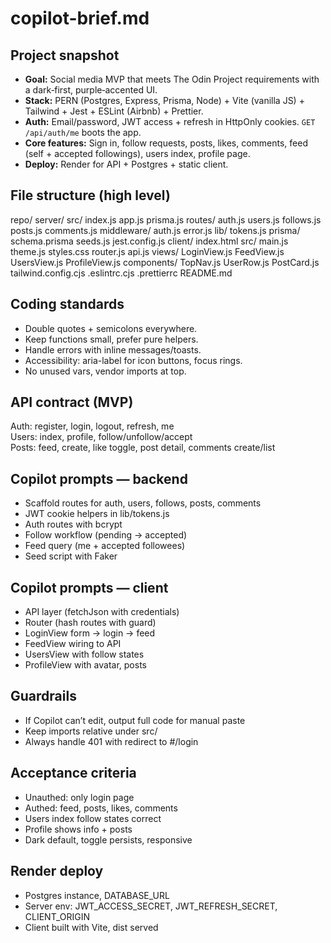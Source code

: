 # copilot-brief.md

## Project snapshot
- **Goal:** Social media MVP that meets The Odin Project requirements with a dark‑first, purple‑accented UI.
- **Stack:** PERN (Postgres, Express, Prisma, Node) + Vite (vanilla JS) + Tailwind + Jest + ESLint (Airbnb) + Prettier.
- **Auth:** Email/password, JWT access + refresh in HttpOnly cookies. `GET /api/auth/me` boots the app.
- **Core features:** Sign in, follow requests, posts, likes, comments, feed (self + accepted followings), users index, profile page.
- **Deploy:** Render for API + Postgres + static client.

## File structure (high level)
repo/
  server/
    src/
      index.js
      app.js
      prisma.js
      routes/
        auth.js
        users.js
        follows.js
        posts.js
        comments.js
      middleware/
        auth.js
        error.js
      lib/
        tokens.js
    prisma/
      schema.prisma
    seeds.js
    jest.config.js
  client/
    index.html
    src/
      main.js
      theme.js
      styles.css
      router.js
      api.js
      views/
        LoginView.js
        FeedView.js
        UsersView.js
        ProfileView.js
      components/
        TopNav.js
        UserRow.js
        PostCard.js
    tailwind.config.cjs
  .eslintrc.cjs
  .prettierrc
  README.md

## Coding standards
- Double quotes + semicolons everywhere.
- Keep functions small, prefer pure helpers.
- Handle errors with inline messages/toasts.
- Accessibility: aria-label for icon buttons, focus rings.
- No unused vars, vendor imports at top.

## API contract (MVP)
Auth: register, login, logout, refresh, me  
Users: index, profile, follow/unfollow/accept  
Posts: feed, create, like toggle, post detail, comments create/list

## Copilot prompts — backend
- Scaffold routes for auth, users, follows, posts, comments
- JWT cookie helpers in lib/tokens.js
- Auth routes with bcrypt
- Follow workflow (pending → accepted)
- Feed query (me + accepted followees)
- Seed script with Faker

## Copilot prompts — client
- API layer (fetchJson with credentials)
- Router (hash routes with guard)
- LoginView form → login → feed
- FeedView wiring to API
- UsersView with follow states
- ProfileView with avatar, posts

## Guardrails
- If Copilot can’t edit, output full code for manual paste
- Keep imports relative under src/
- Always handle 401 with redirect to #/login

## Acceptance criteria
- Unauthed: only login page
- Authed: feed, posts, likes, comments
- Users index follow states correct
- Profile shows info + posts
- Dark default, toggle persists, responsive

## Render deploy
- Postgres instance, DATABASE_URL
- Server env: JWT_ACCESS_SECRET, JWT_REFRESH_SECRET, CLIENT_ORIGIN
- Client built with Vite, dist served

